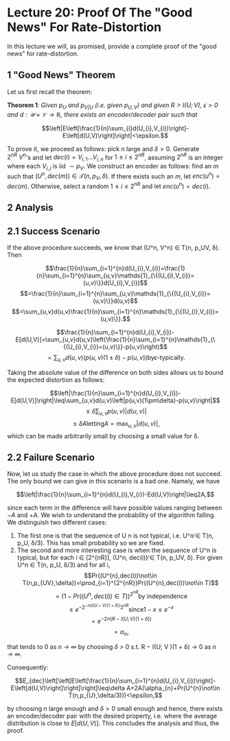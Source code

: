 # Lecture 20: Proof Of The "Good News" For Rate-Distortion

In this lecture we will, as promised, provide a complete proof of the "good news" for rate-distortion.

## 1 "Good News" Theorem

Let us first recall the theorem:

**Theorem 1**: _Given $p_{U}$ and $p_{V|U}$ (i.e. given $p_{U,V}$) and given $R>I(U;V)$, $\epsilon>0$ and $d:\mathcal{U}\times\mathcal{V}\rightarrow\mathbb{R}$, there exists an encoder/decoder pair such that_

$$\left|E\left[\frac{1}{n}\sum_{i}d(U_{i},V_{i})\right]-E\left[d(U,V)\right]\right|<\epsilon.$$

To prove it, we proceed as follows: pick $n$ large and $\delta>0$. Generate $2^{nR}\ V^{n}$'s and let $dec(i)=V_{i,1}\ldots V_{i,n}$ for $1\leq i\leq2^{nR}$, assuming $2^{nR}$ is an integer where each $V_{i,j}$ is iid $\sim p_{V}$. We construct an encoder as follows: find an $m$ such that $(U^{n},dec(m))\in\mathcal{T}(n,p_{V},\delta)$. If there exists such an $m$, let $enc(u^{n})=dec(m)$. Otherwise, select a random $1\leq i\leq2^{nR}$ and let $enc(u^{n})=dec(i)$.

## 2 Analysis 

## 2.1 Success Scenario

If the above procedure succeeds, we know that (U^n, V^n) ∈ T(n, p_UV, δ). Then

$$\frac{1}{n}\sum_{i=1}^{n}d(U_{i},V_{i})=\frac{1}{n}\sum_{i=1}^{n}\sum_{u,v}\mathds{1}_{\{(U_{i},V_{i})=(u,v)\}}d(U_{i},V_{i})$$ $$=\frac{1}{n}\sum_{i=1}^{n}\sum_{u,v}\mathds{1}_{\{(U_{i},V_{i})=(u,v)\}}d(u,v)$$ $$=\sum_{u,v}d(u,v)\frac{1}{n}\sum_{i=1}^{n}\mathds{1}_{\{(U_{i},V_{i})=(u,v)\}}.$$


$$\frac{1}{n}\sum_{i=1}^{n}d(U_{i},V_{i})-E[d(U,V)]=\sum_{u,v}d(u,v)\left(\frac{1}{n}\sum_{i=1}^{n}\mathds{1}_{\{(U_{i},V_{i})=(u,v)\}}-p(u,v)\right)$$ $$=\sum_{u,v}d(u,v)\left(p(u,v)(1\pm\delta)-p(u,v)\right)\text{by}\epsilon\text{-typically}.$$ 

Taking the absolute value of the difference on both sides allows us to bound the expected distortion as follows:

$$\left|\frac{1}{n}\sum_{i=1}^{n}d(U_{i},V_{i})-E[d(U,V)]\right|\leq\sum_{u,v}d(u,v)\left|p(u,v)(1\pm\delta)-p(u,v)\right|$$ $$\leq\delta\sum_{u,v}p(u,v)|d(u,v)|$$ $$\leq\delta A\text{letting}A=\max_{u,v}|d(u,v)|,$$
which can be made arbitrarily small by choosing a small value for δ.

## 2.2 Failure Scenario

Now, let us study the case in which the above procedure does not succeed. The only bound we can give in this scenario is a bad one. Namely, we have

$$\left|\frac{1}{n}\sum_{i=1}^{n}d(U_{i},V_{i})-Ed(U,V)\right|\leq2A,$$

since each term in the difference will have possible values ranging between $-A$ and $+A$. We wish to understand the probability of the algorithm falling. We distinguish two different cases:
1. The first one is that the sequence of U n is not typical, i.e. U^n ̸∈ T(n, p_U, δ/3). This has
small probability so we are fixed.
2. The second and more interesting case is when the sequence of U^n is typical, but for each
i ∈ [2^{nR}], (U^n, dec(i)) ̸∈ T(n, p_UV, δ). For given U^n ∈ T(n, p_U, δ/3) and for all i,
$$Pr((U^{n},dec(i))\not\in T(n,p_{UV},\delta))=\prod_{i=1}^{2^{nR}}Pr((U^{n},dec(i))\not\in T)$$ $$=(1-Pr((U^{n},dec(i))\in T))^{2^{nR}}\text{by independence}$$ $$\leq e^{-2^{-n(l(U\cap V)(1+\delta))}2^{nR}}\text{since}1-x\leq e^{-x}$$ $$=e^{-2n(R-l(U;V)(1+\delta))}$$ $$=\alpha_{n},$$

that tends to 0 as n *→ ∞* by choosing *δ >* 0 s.t. R − I(U; V )(1 + δ) → 0 as n *→ ∞*.

Consequently:

$$E_{dec}\left[\left[E\left[\frac{1}{n}\sum_{i=1}^{n}d(U_{i},V_{i})\right]-E\left[d(U,V)\right]\right]\right]\leq\delta A+2A(\alpha_{n}+Pr(U^{n}\not\in T(n,p_{U},\delta/3)))<\epsilon,$$

by choosing $n$ large enough and $\delta>0$ small enough and hence, there exists an encoder/decoder pair with the desired property, i.e. where the average distribution is close to $E[d(U,V)]$. This concludes the analysis and thus, the proof.

